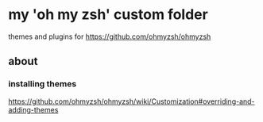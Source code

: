 # my 'oh my zsh' custom folder

themes and plugins for https://github.com/ohmyzsh/ohmyzsh

## about

### installing themes

https://github.com/ohmyzsh/ohmyzsh/wiki/Customization#overriding-and-adding-themes
